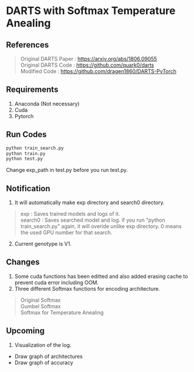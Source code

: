 # DARTS with Softmax Temperature Anealing

## References
> Original DARTS Paper : https://arxiv.org/abs/1806.09055    
> Original DARTS Code : https://github.com/quark0/darts    
> Modified Code : https://github.com/dragen1860/DARTS-PyTorch

## Requirements
1. Anaconda (Not necessary)
2. Cuda    
3. Pytorch    

## Run Codes 
```python
python train_search.py    
python train.py    
python test.py    
```
Change exp_path in test.py before you run test.py.

## Notification
1. It will automatically make exp directory and search0 directory.      
> exp : Saves trained models and logs of it.    
> search0 : Saves searched model and log. if you run "python train_search.py" again, it will overide unlike exp directory. 0 means the used GPU number for that search.    
2. Current genotype is V1.

## Changes
1. Some cuda functions has been editted and also added erasing cache to prevent cuda error including OOM.   
2. Three different Softmax functions for encoding architecture.    
> Original Softmax    
> Gumbel Softmax    
> Softmax for Temperature Anealing    

## Upcoming
1. Visualization of the log.
  - Draw graph of architectures
  - Draw graph of accuracy
